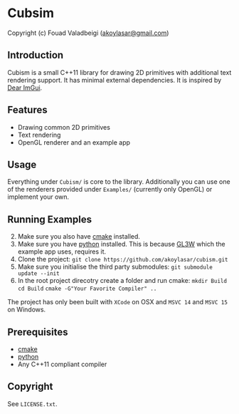 # Cubsim
Copyright (c) Fouad Valadbeigi (akoylasar@gmail.com)

## Introduction
Cubism is a small C++11 library for drawing 2D primitives with additional text rendering support. It has minimal external dependencies. 
It is inspired by [Dear ImGui](https://github.com/ocornut/imgui).

## Features
- Drawing common 2D primitives
- Text rendering
- OpenGL renderer and an example app

## Usage
Everything under ```Cubism/``` is core to the library. Additionally you can use one of the renderers provided under ```Examples/``` (currently only OpenGL) or implement your own.

## Running Examples
2. Make sure you also have [cmake](https://cmake.org/download/) installed.
1. Make sure you have [python](https://www.python.org/downloads/) installed. This is because [GL3W](https://github.com/skaslev/gl3w) which the example app uses, requires it.
2. Clone the project:
    ```git clone https://github.com/akoylasar/cubism.git```
3. Make sure you initialise the third party submodules:
    ```git submodule update --init```
4. In the root project direcotry create a folder and run cmake:
    ```mkdir Build ```
    ```cd Build```
    ```cmake -G"Your Favorite Compiler" ..```

The project has only been built with ```XCode``` on OSX and ```MSVC 14```  and ```MSVC 15``` on Windows. 

## Prerequisites
- [cmake](https://cmake.org/download/)
- [python](https://www.python.org/downloads/)
- Any C++11 compliant compiler 

## Copyright
See ```LICENSE.txt```.
